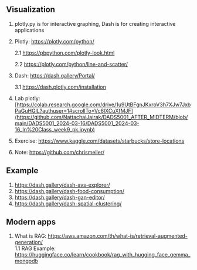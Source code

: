## Visualization
1. plotly.py is for interactive graphing, Dash is for creating interactive applications
2. Plotly: https://plotly.com/python/

   2.1 https://pbpython.com/plotly-look.html
   
   2.2 https://plotly.com/python/line-and-scatter/
   
4. Dash: https://dash.gallery/Portal/

   3.1 https://dash.plotly.com/installation

5. Lab plotly: [https://colab.research.google.com/drive/1u9UtBFgnJKxroV3h7XJw7JxbPaGuHGlL?authuser=1#scrollTo=Vc6lXCuXfMJF](https://github.com/NattachaiJairak/DADS5001_AFTER_MIDTERM/blob/main/DADS5001_2024-03-16/DADS5001_2024-03-16_In%20Class_week9_pk.ipynb)
6. Exercise: https://www.kaggle.com/datasets/starbucks/store-locations
7. Note: https://github.com/chrismeller/

## Example
1. https://dash.gallery/dash-avs-explorer/
2. https://dash.gallery/dash-food-consumption/
3. https://dash.gallery/dash-gan-editor/
4. https://dash.gallery/dash-spatial-clustering/

## Modern apps
1. What is RAG: https://aws.amazon.com/th/what-is/retrieval-augmented-generation/
   <br> 1.1 RAG Example: https://huggingface.co/learn/cookbook/rag_with_hugging_face_gemma_mongodb
